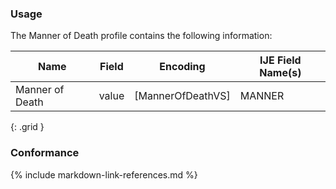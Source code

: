 ### Usage

The Manner of Death profile contains the following information:


| **Name** |  **Field**   | **Encoding** |  **IJE Field Name(s)**  |
| ---------| ------------ | ------------ | ----------------------- |
| Manner of Death   | value  | [MannerOfDeathVS]  | MANNER  |
{: .grid }


### Conformance

{% include markdown-link-references.md %}
